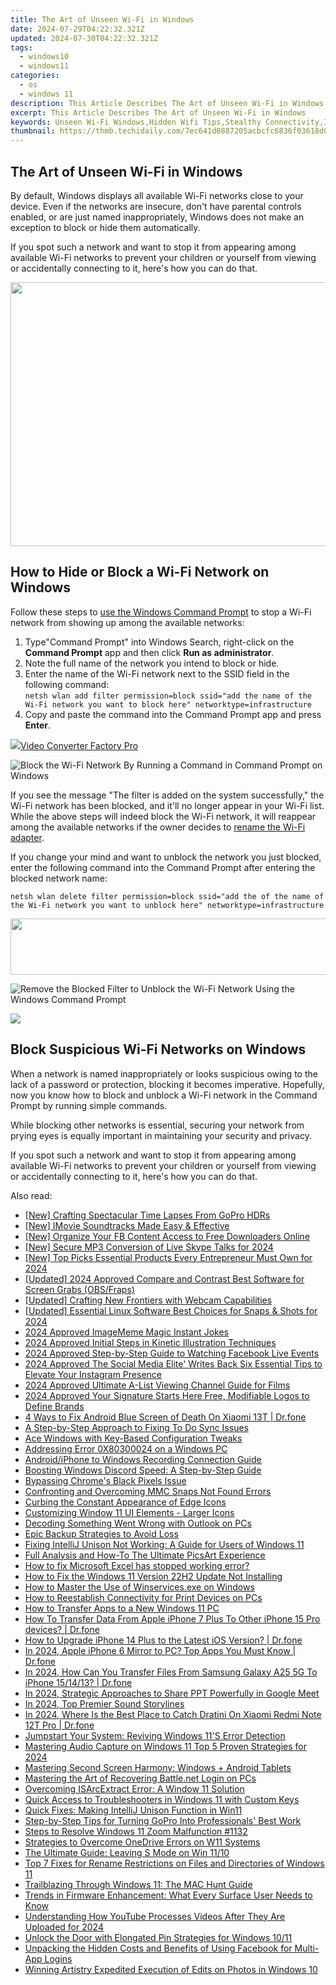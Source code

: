 ```yaml
---
title: The Art of Unseen Wi-Fi in Windows
date: 2024-07-29T04:22:32.321Z
updated: 2024-07-30T04:22:32.321Z
tags:
  - windows10
  - windows11
categories:
  - os
  - windows 11
description: This Article Describes The Art of Unseen Wi-Fi in Windows
excerpt: This Article Describes The Art of Unseen Wi-Fi in Windows
keywords: Unseen Wi-Fi Windows,Hidden Wifi Tips,Stealthy Connectivity,Invisible Networks,Wi-Fi Camouflage,Discreet Signal Boost,Covert Access Windows
thumbnail: https://thmb.techidaily.com/7ec641d0887205acbcfc6836f03618d0eee863811c5fb186d0f0c958e752d87a.jpg
---
```


## The Art of Unseen Wi-Fi in Windows

 By default, Windows displays all available Wi-Fi networks close to your device. Even if the networks are insecure, don't have parental controls enabled, or are just named inappropriately, Windows does not make an exception to block or hide them automatically.

 If you spot such a network and want to stop it from appearing among available Wi-Fi networks to prevent your children or yourself from viewing or accidentally connecting to it, here's how you can do that.

<!-- affiliate ads begin -->
<a href="https://parisrhonecom.sjv.io/c/5597632/1896607/21553" target="_top" id="1896607"><img src="//a.impactradius-go.com/display-ad/21553-1896607" border="0" alt="" width="750" height="422"/></a><img height="0" width="0" src="https://imp.pxf.io/i/5597632/1896607/21553" style="position:absolute;visibility:hidden;" border="0" />
<!-- affiliate ads end -->
## How to Hide or Block a Wi-Fi Network on Windows

 Follow these steps to [use the Windows Command Prompt](https://www.makeuseof.com/tag/a-beginners-guide-to-the-windows-command-line/) to stop a Wi-Fi network from showing up among the available networks:

1. Type"Command Prompt" into Windows Search, right-click on the **Command Prompt** app and then click **Run as administrator**.
2. Note the full name of the network you intend to block or hide.
3. Enter the name of the Wi-Fi network next to the SSID field in the following command:  
`netsh wlan add filter permission=block ssid="add the name of the Wi-Fi network you want to block here" networktype=infrastructure`
4. Copy and paste the command into the Command Prompt app and press **Enter**.  
<!-- affiliate ads begin -->
<a href="https://secure.2checkout.com/order/checkout.php?PRODS=4537547&QTY=1&AFFILIATE=108875&CART=1"><img src="https://secure.avangate.com/images/merchant/4b0a0290ad7df100b77e86839989a75e/products/vcfpro.png" border="0">Video Converter Factory Pro</a>
<!-- affiliate ads end -->
![Block the Wi-Fi Network By Running a Command in Command Prompt on Windows](https://static1.makeuseofimages.com/wordpress/wp-content/uploads/2023/08/block-the-wi-fi-network-by-running-a-command-in-command-prompt-on-windows.jpg)

 If you see the message "The filter is added on the system successfully," the Wi-Fi network has been blocked, and it'll no longer appear in your Wi-Fi list. While the above steps will indeed block the Wi-Fi network, it will reappear among the available networks if the owner decides to [rename the Wi-Fi adapter](https://www.makeuseof.com/windows-11-rename-network-adapter/).

 If you change your mind and want to unblock the network you just blocked, enter the following command into the Command Prompt after entering the blocked network name:

`netsh wlan delete filter permission=block ssid="add the of the name of the Wi-Fi network you want to unblock here" networktype=infrastructure`

<!-- affiliate ads begin -->
<a href="https://laganoo.pxf.io/c/5597632/1657399/16446" target="_top" id="1657399"><img src="//a.impactradius-go.com/display-ad/16446-1657399" border="0" alt="" width="728" height="90"/></a><img height="0" width="0" src="https://imp.pxf.io/i/5597632/1657399/16446" style="position:absolute;visibility:hidden;" border="0" />
<!-- affiliate ads end -->
![Remove the Blocked Filter to Unblock the Wi-Fi Network Using the Windows Command Prompt](https://static1.makeuseofimages.com/wordpress/wp-content/uploads/2023/08/remove-the-blocked-filter-to-unblock-the-wi-fi-network-using-the-windows-command-prompt.jpg)

<!-- affiliate ads begin -->
<a href="https://store.bitdefender.com/affiliate.php?ACCOUNT=BITLATIN&AFFILIATE=108875&PATH=http%3A%2F%2Fwww.bitdefender.com%2Fbusiness%3FAFFILIATE%3D108875%26RESOURCE%3D30%2525%2BOff%2Ball%2BGravityZone%2BProducts"><img src="https://www.bitdefender.com/content/dam/bitdefender/business/campaign/1200X628.png" border="0"></a>
<!-- affiliate ads end -->
## Block Suspicious Wi-Fi Networks on Windows

 When a network is named inappropriately or looks suspicious owing to the lack of a password or protection, blocking it becomes imperative. Hopefully, now you know how to block and unblock a Wi-Fi network in the Command Prompt by running simple commands.

 While blocking other networks is essential, securing your network from prying eyes is equally important in maintaining your security and privacy.

 If you spot such a network and want to stop it from appearing among available Wi-Fi networks to prevent your children or yourself from viewing or accidentally connecting to it, here's how you can do that.



<ins class="adsbygoogle"
      style="display:block"
      data-ad-client="ca-pub-7571918770474297"
      data-ad-slot="8358498916"
      data-ad-format="auto"
      data-full-width-responsive="true"></ins>


<span class="atpl-alsoreadstyle">Also read:</span>
<div><ul>
<li><a href="https://extra-hints.techidaily.com/new-crafting-spectacular-time-lapses-from-gopro-hdrs/"><u>[New] Crafting Spectacular Time Lapses From GoPro HDRs</u></a></li>
<li><a href="https://some-knowledge.techidaily.com/new-imovie-soundtracks-made-easy-and-effective/"><u>[New] IMovie Soundtracks Made Easy & Effective</u></a></li>
<li><a href="https://facebook-video-files.techidaily.com/new-organize-your-fb-content-access-to-free-downloaders-online/"><u>[New] Organize Your FB Content  Access to Free Downloaders Online</u></a></li>
<li><a href="https://desktop-recording.techidaily.com/new-secure-mp3-conversion-of-live-skype-talks-for-2024/"><u>[New] Secure MP3 Conversion of Live Skype Talks for 2024</u></a></li>
<li><a href="https://facebook-video-recording.techidaily.com/new-top-picks-essential-products-every-entrepreneur-must-own-for-2024/"><u>[New] Top Picks  Essential Products Every Entrepreneur Must Own for 2024</u></a></li>
<li><a href="https://desktop-recording.techidaily.com/updated-2024-approved-compare-and-contrast-best-software-for-screen-grabs-obsfraps/"><u>[Updated] 2024 Approved  Compare and Contrast  Best Software for Screen Grabs (OBS/Fraps)</u></a></li>
<li><a href="https://screen-video-capture.techidaily.com/updated-crafting-new-frontiers-with-webcam-capabilities/"><u>[Updated] Crafting New Frontiers with Webcam Capabilities</u></a></li>
<li><a href="https://screen-activity-recording.techidaily.com/updated-essential-linux-software-best-choices-for-snaps-and-shots-for-2024/"><u>[Updated] Essential Linux Software  Best Choices for Snaps & Shots for 2024</u></a></li>
<li><a href="https://article-knowledge.techidaily.com/2024-approved-imagememe-magic-instant-jokes/"><u>2024 Approved  ImageMeme Magic  Instant Jokes</u></a></li>
<li><a href="https://fox-boxes.techidaily.com/2024-approved-initial-steps-in-kinetic-illustration-techniques/"><u>2024 Approved  Initial Steps in Kinetic Illustration Techniques</u></a></li>
<li><a href="https://facebook-clips.techidaily.com/2024-approved-step-by-step-guide-to-watching-facebook-live-events/"><u>2024 Approved  Step-by-Step Guide to Watching Facebook Live Events</u></a></li>
<li><a href="https://instagram-video-recordings.techidaily.com/2024-approved-the-social-media-elite-writes-back-six-essential-tips-to-elevate-your-instagram-presence/"><u>2024 Approved  The Social Media Elite' Writes Back  Six Essential Tips to Elevate Your Instagram Presence</u></a></li>
<li><a href="https://youtube-help.techidaily.com/2024-approved-ultimate-a-list-viewing-channel-guide-for-films/"><u>2024 Approved  Ultimate A-List Viewing  Channel Guide for Films</u></a></li>
<li><a href="https://article-knowledge.techidaily.com/2024-approved-your-signature-starts-here-free-modifiable-logos-to-define-brands/"><u>2024 Approved  Your Signature Starts Here  Free, Modifiable Logos to Define Brands</u></a></li>
<li><a href="https://howto.techidaily.com/4-ways-to-fix-android-blue-screen-of-death-on-xiaomi-13t-drfone-by-drfone-fix-android-problems-fix-android-problems/"><u>4 Ways to Fix Android Blue Screen of Death On Xiaomi 13T | Dr.fone</u></a></li>
<li><a href="https://windows11.techidaily.com/a-step-by-step-approach-to-fixing-to-do-sync-issues/"><u>A Step-by-Step Approach to Fixing To Do Sync Issues</u></a></li>
<li><a href="https://windows11.techidaily.com/ace-windows-with-key-based-configuration-tweaks/"><u>Ace Windows with Key-Based Configuration Tweaks</u></a></li>
<li><a href="https://windows11.techidaily.com/addressing-error-0x80300024-on-a-windows-pc/"><u>Addressing Error 0X80300024 on a Windows PC</u></a></li>
<li><a href="https://windows11.techidaily.com/androidiphone-to-windows-recording-connection-guide/"><u>Android/iPhone to Windows Recording Connection Guide</u></a></li>
<li><a href="https://windows11.techidaily.com/boosting-windows-discord-speed-a-step-by-step-guide/"><u>Boosting Windows Discord Speed: A Step-by-Step Guide</u></a></li>
<li><a href="https://windows11.techidaily.com/bypassing-chromes-black-pixels-issue/"><u>Bypassing Chrome's Black Pixels Issue</u></a></li>
<li><a href="https://windows11.techidaily.com/confronting-and-overcoming-mmc-snaps-not-found-errors/"><u>Confronting and Overcoming MMC Snaps Not Found Errors</u></a></li>
<li><a href="https://windows11.techidaily.com/curbing-the-constant-appearance-of-edge-icons/"><u>Curbing the Constant Appearance of Edge Icons</u></a></li>
<li><a href="https://windows11.techidaily.com/customizing-window-11-ui-elements-larger-icons/"><u>Customizing Window 11 UI Elements - Larger Icons</u></a></li>
<li><a href="https://windows11.techidaily.com/decoding-something-went-wrong-with-outlook-on-pcs/"><u>Decoding Something Went Wrong with Outlook on PCs</u></a></li>
<li><a href="https://windows11.techidaily.com/epic-backup-strategies-to-avoid-loss/"><u>Epic Backup Strategies to Avoid Loss</u></a></li>
<li><a href="https://windows11.techidaily.com/fixing-intellij-unison-not-working-a-guide-for-users-of-windows-11/"><u>Fixing IntelliJ Unison Not Working: A Guide for Users of Windows 11</u></a></li>
<li><a href="https://extra-resources.techidaily.com/full-analysis-and-how-to-the-ultimate-picsart-experience/"><u>Full Analysis and How-To  The Ultimate PicsArt Experience</u></a></li>
<li><a href="https://blog-min.techidaily.com/how-to-fix-microsoft-excel-has-stopped-working-error-by-stellar-guide/"><u>How to fix Microsoft Excel has stopped working error?</u></a></li>
<li><a href="https://windows11.techidaily.com/how-to-fix-the-windows-11-version-22h2-update-not-installing/"><u>How to Fix the Windows 11 Version 22H2 Update Not Installing</u></a></li>
<li><a href="https://windows11.techidaily.com/how-to-master-the-use-of-winservicesexe-on-windows/"><u>How to Master the Use of Winservices.exe on Windows</u></a></li>
<li><a href="https://windows11.techidaily.com/how-to-reestablish-connectivity-for-print-devices-on-pcs/"><u>How to Reestablish Connectivity for Print Devices on PCs</u></a></li>
<li><a href="https://windows11.techidaily.com/how-to-transfer-apps-to-a-new-windows-11-pc/"><u>How to Transfer Apps to a New Windows 11 PC</u></a></li>
<li><a href="https://techidaily.com/how-to-transfer-data-from-apple-iphone-7-plus-to-other-iphone-15-pro-devices-drfone-by-drfone-transfer-data-from-ios-transfer-data-from-ios/"><u>How To Transfer Data From Apple iPhone 7 Plus To Other iPhone 15 Pro devices? | Dr.fone</u></a></li>
<li><a href="https://review-topics.techidaily.com/how-to-upgrade-iphone-14-plus-to-the-latest-ios-version-drfone-by-drfone-ios-system-repair-ios-system-repair/"><u>How to Upgrade iPhone 14 Plus to the Latest iOS Version? | Dr.fone</u></a></li>
<li><a href="https://screen-mirror.techidaily.com/in-2024-apple-iphone-6-mirror-to-pc-top-apps-you-must-know-drfone-by-drfone-ios/"><u>In 2024, Apple iPhone 6 Mirror to PC? Top Apps You Must Know | Dr.fone</u></a></li>
<li><a href="https://android-transfer.techidaily.com/in-2024-how-can-you-transfer-files-from-samsung-galaxy-a25-5g-to-iphone-151413-drfone-by-drfone-transfer-from-android-transfer-from-android/"><u>In 2024, How Can You Transfer Files From Samsung Galaxy A25 5G To iPhone 15/14/13? | Dr.fone</u></a></li>
<li><a href="https://screen-recording.techidaily.com/in-2024-strategic-approaches-to-share-ppt-powerfully-in-google-meet/"><u>In 2024, Strategic Approaches to Share PPT Powerfully in Google Meet</u></a></li>
<li><a href="https://some-approaches.techidaily.com/in-2024-top-premier-sound-storylines/"><u>In 2024, Top Premier Sound Storylines</u></a></li>
<li><a href="https://change-location.techidaily.com/in-2024-where-is-the-best-place-to-catch-dratini-on-xiaomi-redmi-note-12t-pro-drfone-by-drfone-virtual-android/"><u>In 2024, Where Is the Best Place to Catch Dratini On Xiaomi Redmi Note 12T Pro | Dr.fone</u></a></li>
<li><a href="https://windows11.techidaily.com/jumpstart-your-system-reviving-windows-11s-error-detection/"><u>Jumpstart Your System: Reviving Windows 11'S Error Detection</u></a></li>
<li><a href="https://extra-guidance.techidaily.com/mastering-audio-capture-on-windows-11-top-5-proven-strategies-for-2024/"><u>Mastering Audio Capture on Windows 11  Top 5 Proven Strategies for 2024</u></a></li>
<li><a href="https://windows11.techidaily.com/mastering-second-screen-harmony-windows-plus-android-tablets/"><u>Mastering Second Screen Harmony: Windows + Android Tablets</u></a></li>
<li><a href="https://windows11.techidaily.com/mastering-the-art-of-recovering-battlenet-login-on-pcs/"><u>Mastering the Art of Recovering Battle.net Login on PCs</u></a></li>
<li><a href="https://windows11.techidaily.com/overcoming-isarcextract-error-a-window-11-solution/"><u>Overcoming ISArcExtract Error: A Window 11 Solution</u></a></li>
<li><a href="https://windows11.techidaily.com/quick-access-to-troubleshooters-in-windows-11-with-custom-keys/"><u>Quick Access to Troubleshooters in Windows 11 with Custom Keys</u></a></li>
<li><a href="https://windows11.techidaily.com/quick-fixes-making-intellij-unison-function-in-win11/"><u>Quick Fixes: Making IntelliJ Unison Function in Win11</u></a></li>
<li><a href="https://extra-resources.techidaily.com/step-by-step-tips-for-turning-gopro-into-professionals-best-work/"><u>Step-by-Step Tips for Turning GoPro Into Professionals' Best Work</u></a></li>
<li><a href="https://windows11.techidaily.com/steps-to-resolve-windows-11-zoom-malfunction-1132/"><u>Steps to Resolve Windows 11 Zoom Malfunction #1132</u></a></li>
<li><a href="https://windows11.techidaily.com/strategies-to-overcome-onedrive-errors-on-w11-systems/"><u>Strategies to Overcome OneDrive Errors on W11 Systems</u></a></li>
<li><a href="https://windows11.techidaily.com/the-ultimate-guide-leaving-s-mode-on-win-1110/"><u>The Ultimate Guide: Leaving S Mode on Win 11/10</u></a></li>
<li><a href="https://windows11.techidaily.com/top-7-fixes-for-rename-restrictions-on-files-and-directories-of-windows-11/"><u>Top 7 Fixes for Rename Restrictions on Files and Directories of Windows 11</u></a></li>
<li><a href="https://windows11.techidaily.com/trailblazing-through-windows-11-the-mac-hunt-guide/"><u>Trailblazing Through Windows 11: The MAC Hunt Guide</u></a></li>
<li><a href="https://windows11.techidaily.com/trends-in-firmware-enhancement-what-every-surface-user-needs-to-know/"><u>Trends in Firmware Enhancement: What Every Surface User Needs to Know</u></a></li>
<li><a href="https://facebook-record-videos.techidaily.com/understanding-how-youtube-processes-videos-after-they-are-uploaded-for-2024/"><u>Understanding How YouTube Processes Videos After They Are Uploaded for 2024</u></a></li>
<li><a href="https://windows11.techidaily.com/unlock-the-door-with-elongated-pin-strategies-for-windows-1011/"><u>Unlock the Door with Elongated Pin Strategies for Windows 10/11</u></a></li>
<li><a href="https://facebook.techidaily.com/unpacking-the-hidden-costs-and-benefits-of-using-facebook-for-multi-app-logins/"><u>Unpacking the Hidden Costs and Benefits of Using Facebook for Multi-App Logins</u></a></li>
<li><a href="https://extra-resources.techidaily.com/winning-artistry-expedited-execution-of-edits-on-photos-in-windows-10/"><u>Winning Artistry  Expedited Execution of Edits on Photos in Windows 10</u></a></li>
</ul></div>
